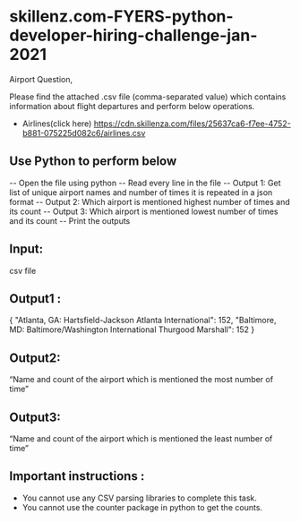 # skillenz.com-FYERS-python-developer-hiring-challenge-jan-2021
Airport Question,

Please find the attached .csv file (comma-separated value) which contains information about flight departures and perform below operations.
- Airlines(click here)
https://cdn.skillenza.com/files/25637ca6-f7ee-4752-b881-075225d082c6/airlines.csv


## Use Python to perform below
-- Open the file using python
-- Read every line in the file
-- Output 1: Get list of unique airport names and number of times it is repeated in a json format
-- Output 2: Which airport is mentioned highest number of times and its count
-- Output 3: Which airport is mentioned lowest number of times and its count
-- Print the outputs

## Input: 
  csv file


## Output1 :

{
"Atlanta, GA: Hartsfield-Jackson Atlanta International": 152,
"Baltimore, MD: Baltimore/Washington International Thurgood Marshall": 152
}
## Output2:
  “Name and count of the airport which is mentioned the most number of time”

## Output3: 
  “Name and count of the airport which is mentioned the least number of time”


## Important instructions :
* You cannot use any CSV parsing libraries to complete this task.
* You cannot use the counter package in python to get the counts.
